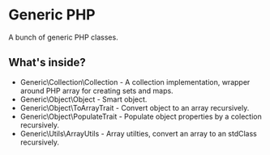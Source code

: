 # Generic PHP
A bunch of generic PHP classes.

## What's inside?

* Generic\Collection\Collection - A collection implementation, wrapper around 
PHP array for creating sets and maps.
* Generic\Object\Object - Smart object.
* Generic\Object\ToArrayTrait - Convert object to an array recursively.
* Generic\Object\PopulateTrait - Populate object properties by a colection recursively.
* Generic\Utils\ArrayUtils - Array utilties, convert an array to an stdClass recursively.
